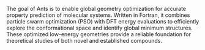 The goal of Ants is to enable global geometry optimization for accurate property prediction of molecular systems.
Written in Fortran, it combines particle swarm optimization (PSO) with DFT energy evaluations to efficiently explore the conformational space and identify global minimum structures.
These optimized low-energy geometries provide a reliable foundation for theoretical studies of both novel and established compounds.
